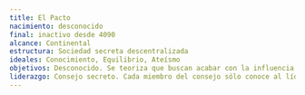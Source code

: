 ```yaml
---
title: El Pacto
nacimiento: desconocido
final: inactivo desde 4090
alcance: Continental
estructura: Sociedad secreta descentralizada
ideales: Conocimiento, Equilibrio, Ateísmo
objetivos: Desconocido. Se teoriza que buscan acabar con la influencia de los dioses o mantener el equilibrio en el Continente
liderazgo: Consejo secreto. Cada miembro del consejo sólo conoce al líder y a otros dos.
---
```


